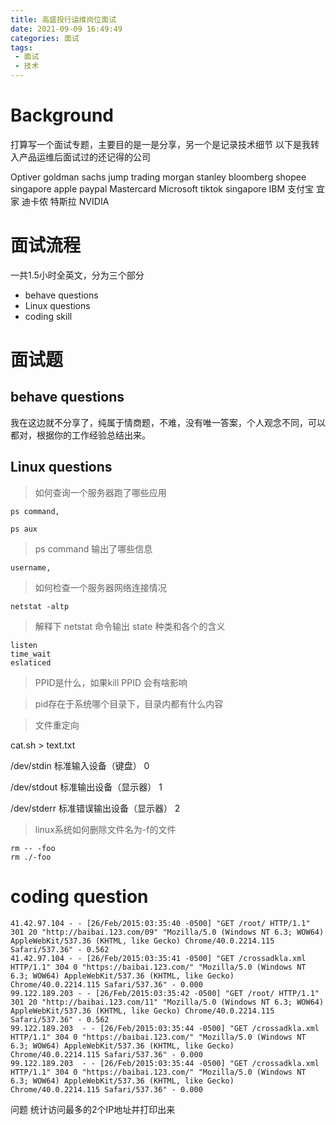```yaml
---
title: 高盛投行运维岗位面试
date: 2021-09-09 16:49:49
categories: 面试
tags:
 - 面试
 - 技术
---
```


# Background

打算写一个面试专题，主要目的是一是分享，另一个是记录技术细节
以下是我转入产品运维后面试过的还记得的公司


Optiver
goldman sachs
jump trading
morgan stanley
bloomberg
shopee singapore
apple
paypal
Mastercard
Microsoft
tiktok singapore
IBM
支付宝
宜家
迪卡侬
特斯拉
NVIDIA




# 面试流程

一共1.5小时全英文，分为三个部分

* behave questions
* Linux questions
* coding skill


# 面试题

## behave questions

我在这边就不分享了，纯属于情商题，不难，没有唯一答案，个人观念不同，可以都对，根据你的工作经验总结出来。

## Linux questions

> 如何查询一个服务器跑了哪些应用

```
ps command, 

ps aux
```

> ps command 输出了哪些信息

```
username,

```


> 如何检查一个服务器网络连接情况

```
netstat -altp 

```

> 解释下 netstat 命令输出 state 种类和各个的含义

```
listen
time_wait
eslaticed 
```

> PPID是什么，如果kill PPID 会有啥影响


> pid存在于系统哪个目录下，目录内都有什么内容


> 文件重定向

cat.sh > text.txt

/dev/stdin 标准输入设备（键盘） 0

/dev/stdout 标准输出设备（显示器） 1

/dev/stderr 标准错误输出设备（显示器） 2


> linux系统如何删除文件名为-f的文件

```
rm -- -foo
rm ./-foo
```

# coding question

```
41.42.97.104 - - [26/Feb/2015:03:35:40 -0500] "GET /root/ HTTP/1.1" 301 20 "http://baibai.123.com/09" "Mozilla/5.0 (Windows NT 6.3; WOW64) AppleWebKit/537.36 (KHTML, like Gecko) Chrome/40.0.2214.115 Safari/537.36" - 0.562 
41.42.97.104 - - [26/Feb/2015:03:35:41 -0500] "GET /crossadkla.xml HTTP/1.1" 304 0 "https://baibai.123.com/" "Mozilla/5.0 (Windows NT 6.3; WOW64) AppleWebKit/537.36 (KHTML, like Gecko) Chrome/40.0.2214.115 Safari/537.36" - 0.000 
99.122.189.203 - - [26/Feb/2015:03:35:42 -0500] "GET /root/ HTTP/1.1" 301 20 "http://baibai.123.com/11" "Mozilla/5.0 (Windows NT 6.3; WOW64) AppleWebKit/537.36 (KHTML, like Gecko) Chrome/40.0.2214.115 Safari/537.36" - 0.562 
99.122.189.203  - - [26/Feb/2015:03:35:44 -0500] "GET /crossadkla.xml HTTP/1.1" 304 0 "https://baibai.123.com/" "Mozilla/5.0 (Windows NT 6.3; WOW64) AppleWebKit/537.36 (KHTML, like Gecko) Chrome/40.0.2214.115 Safari/537.36" - 0.000
99.122.189.203  - - [26/Feb/2015:03:35:44 -0500] "GET /crossadkla.xml HTTP/1.1" 304 0 "https://baibai.123.com/" "Mozilla/5.0 (Windows NT 6.3; WOW64) AppleWebKit/537.36 (KHTML, like Gecko) Chrome/40.0.2214.115 Safari/537.36" - 0.000
```

问题 统计访问最多的2个IP地址并打印出来

